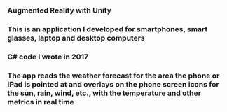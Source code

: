 ### Augmented Reality with Unity
### This is an application I developed for smartphones, smart glasses, laptop and desktop computers
### C# code I wrote in 2017
### The app reads the weather forecast for the area the phone or iPad is pointed at and overlays on the phone screen icons for the sun, rain, wind, etc., with the temperature and other metrics in real time
